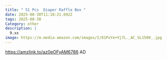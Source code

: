 ```yaml
---
title: " 51 Pcs  Diaper Raffle Box "
date: 2025-08-30T11:18:21.692Z
tags: 2025-08-30
Category: other
description: |
  9.xx
image: https://m.media-amazon.com/images/I/81PxYe+Vj7L._AC_SL1500_.jpg
---
```

https://amzlink.to/az0eOFyAM6786
AD